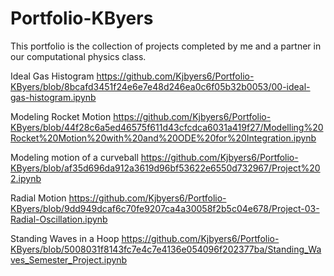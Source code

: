 # Portfolio-KByers
This portfolio is the collection of projects completed by me and a partner in our computational physics class. 

Ideal Gas Histogram
https://github.com/Kjbyers6/Portfolio-KByers/blob/8bcafd3451f24e6e7e48d246ea0c6f05b32b0053/00-ideal-gas-histogram.ipynb

Modeling Rocket Motion
https://github.com/Kjbyers6/Portfolio-KByers/blob/44f28c6a5ed46575f611d43cfcdca6031a419f27/Modelling%20Rocket%20Motion%20with%20and%20ODE%20for%20Integration.ipynb

Modeling motion of a curveball
https://github.com/Kjbyers6/Portfolio-KByers/blob/af35d696da912a3619d96bf53622e6550d732967/Project%202.ipynb

Radial Motion
https://github.com/Kjbyers6/Portfolio-KByers/blob/9dd949dcaf6c70fe9207ca4a30058f2b5c04e678/Project-03-Radial-Oscillation.ipynb

Standing Waves in a Hoop
https://github.com/Kjbyers6/Portfolio-KByers/blob/5008031f8143fc7e4c7e4136e054096f202377ba/Standing_Waves_Semester_Project.ipynb
